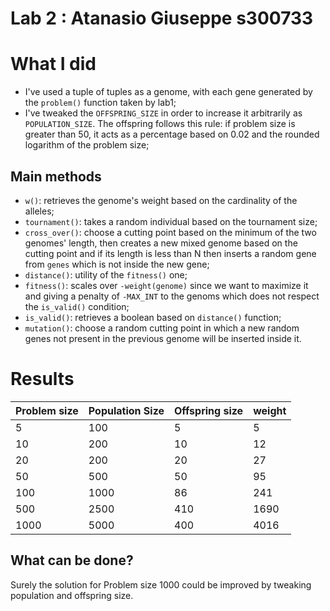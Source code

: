 # Lab 2 : Atanasio Giuseppe s300733

# What I did
- I've used a tuple of tuples as a genome, with each gene generated by the `problem()` function taken by lab1;
- I've tweaked the `OFFSPRING_SIZE` in order to increase it arbitrarily as `POPULATION_SIZE`. The offspring follows this rule: if problem size is greater than 50, it acts as a percentage based on 0.02 and the rounded logarithm of the problem size;

## Main methods
- `w()`: retrieves the genome's weight based on the cardinality of the alleles;
- `tournament()`: takes a random individual based on the tournament size;
- `cross_over()`: choose a cutting point based on the minimum of the two genomes' length, then creates a new mixed genome based on the cutting point and if its length is less than N then inserts a random gene from `genes` which is not inside the new gene;
- `distance()`: utility of the `fitness()` one;
- `fitness()`: scales over `-weight(genome)` since we want to maximize it and giving a penalty of `-MAX_INT` to the genoms which does not respect the `is_valid()` condition;
- `is_valid()`: retrieves a boolean based on `distance()` function;
- `mutation()`: choose a random cutting point in which a new random genes not present in the previous genome will be inserted inside it.

# Results

|**Problem size**|**Population Size**|**Offspring size**|**weight**|
|---|---|---|---|
|5|100|5|5|
|10|200|10|12|
|20|200|20|27|
|50|500|50|95|
|100|1000|86|241|
|500|2500|410|1690|
|1000|5000|400|4016|

## What can be done?

Surely the solution for Problem size 1000 could be improved by tweaking population and offspring size.